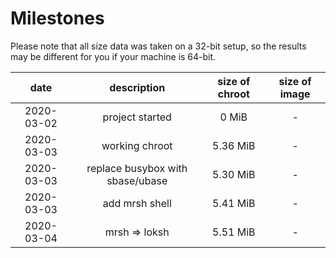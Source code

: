 # Milestones

Please note that all size data was taken on a 32-bit setup, so the
results may be different for you if your machine is 64-bit.

| date       | description     | size of chroot | size of image |
|:----------:|:---------------:|:--------------:|:-------------:|
| 2020-03-02 | project started | 0 MiB          | -             |
| 2020-03-03 | working chroot  | 5.36 MiB       | -             |
| 2020-03-03 | replace busybox with sbase/ubase | 5.30 MiB | -  |
| 2020-03-03 | add mrsh shell  | 5.41 MiB       | -             |
| 2020-03-04 | mrsh => loksh   | 5.51 MiB       | -             |
